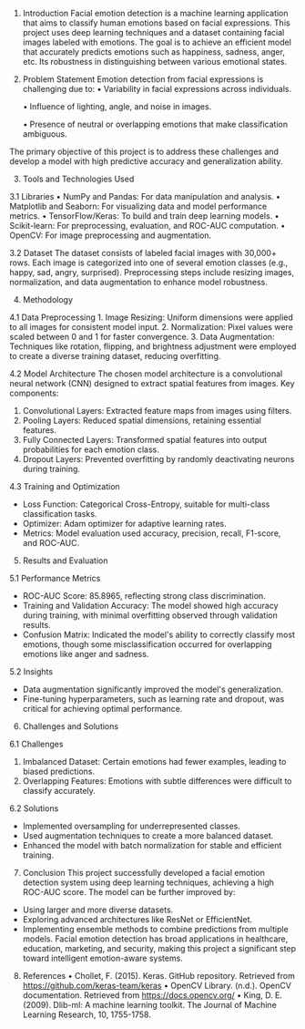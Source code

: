 1. Introduction
Facial emotion detection is a machine learning application that aims to classify human emotions based on facial expressions. This project uses deep learning techniques and a dataset containing facial images labeled with emotions. The goal is to achieve an efficient model that accurately predicts emotions such as happiness, sadness, anger, etc. Its robustness in distinguishing between various emotional states.

2. Problem Statement
Emotion detection from facial expressions is challenging due to:
    •   Variability in facial expressions across individuals.

    •   Influence of lighting, angle, and noise in images.

    •   Presence of neutral or overlapping emotions that make classification ambiguous.

The primary objective of this project is to address these challenges and develop a model with high         predictive accuracy and generalization ability.

3. Tools and Technologies Used

3.1 Libraries
    •  NumPy and Pandas: For data manipulation and analysis.
    •  Matplotlib and Seaborn: For visualizing data and model performance metrics.
    •  TensorFlow/Keras: To build and train deep learning models.
    •  Scikit-learn: For preprocessing, evaluation, and ROC-AUC computation.
    •  OpenCV: For image preprocessing and augmentation.

3.2 Dataset
The dataset consists of labeled facial images with 30,000+ rows. Each image is categorized into one of several emotion classes (e.g., happy, sad, angry, surprised). Preprocessing steps include resizing images, normalization, and data augmentation to enhance model robustness.

4. Methodology

4.1 Data Preprocessing
    1.  Image Resizing: Uniform dimensions were applied to all images for consistent model input.
    2.  Normalization: Pixel values were scaled between 0 and 1 for faster convergence.
    3.  Data Augmentation: Techniques like rotation, flipping, and brightness adjustment were employed to  create a diverse training dataset, reducing overfitting.

4.2 Model Architecture
The chosen model architecture is a convolutional neural network (CNN) designed to extract spatial features from images. Key components:
 1. Convolutional Layers: Extracted feature maps from images using filters.
 2. Pooling Layers: Reduced spatial dimensions, retaining essential features.
 3. Fully Connected Layers: Transformed spatial features into output probabilities for each emotion class.
 4. Dropout Layers: Prevented overfitting by randomly deactivating neurons during training.

4.3 Training and Optimization
- Loss Function: Categorical Cross-Entropy, suitable for multi-class classification tasks.
 - Optimizer: Adam optimizer for adaptive learning rates.
 - Metrics: Model evaluation used accuracy, precision, recall, F1-score, and ROC-AUC.

5. Results and Evaluation

5.1 Performance Metrics
- ROC-AUC Score: 85.8965, reflecting strong class discrimination.
 - Training and Validation Accuracy: The model showed high accuracy during training, with minimal overfitting observed through validation results.
 - Confusion Matrix: Indicated the model's ability to correctly classify most emotions, though some misclassification occurred for overlapping emotions like anger and sadness.

5.2 Insights
- Data augmentation significantly improved the model's generalization.
 - Fine-tuning hyperparameters, such as learning rate and dropout, was critical for achieving optimal performance.

6. Challenges and Solutions

6.1 Challenges
1. Imbalanced Dataset: Certain emotions had fewer examples, leading to biased predictions.
2. Overlapping Features: Emotions with subtle differences were difficult to classify accurately.

6.2 Solutions
- Implemented oversampling for underrepresented classes.
 - Used augmentation techniques to create a more balanced dataset.
 - Enhanced the model with batch normalization for stable and efficient training.

7. Conclusion 
This project successfully developed a facial emotion detection system using deep learning techniques, achieving a high ROC-AUC score. The model can be further improved by:
 - Using larger and more diverse datasets.
 - Exploring advanced architectures like ResNet or EfficientNet.
 - Implementing ensemble methods to combine predictions from multiple models.
 Facial emotion detection has broad applications in healthcare, education, marketing, and security, making this project a significant step toward intelligent emotion-aware systems.

8. References
    • Chollet, F. (2015). Keras. GitHub repository. Retrieved from https://github.com/keras-team/keras
    • OpenCV Library. (n.d.). OpenCV documentation. Retrieved from https://docs.opencv.org/
    • King, D. E. (2009). Dlib-ml: A machine learning toolkit. The Journal of Machine Learning Research, 10,  1755-1758.
